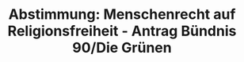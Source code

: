 ---
abstimmung:
  abstimmung: 2
  bundestagssitzung: 59
  datum: 19. Oktober 2018
  legislaturperiode: 19
categories:
- Todo
data:
- title: Abstimmungsergebnis 20181019_2-data.pdf
  url: /res/2021-btw/abstimmungsergebnisse/20181019_2-data.pdf
- title: Abstimmungsergebnis 20181019_2_xls-data.xls
  url: /res/2021-btw/abstimmungsergebnisse/20181019_2_xls-data.xls
- title: Abstimmungsergebnis 20181019_2_xls-datacsv
  url: /res/2021-btw/abstimmungsergebnisse/csv/20181019_2_xls-datacsv
documents:
- local: /res/2021-btw/drucksachen/04559.pdf
  title: Drucksache 19/04559
  url: https://dip21.bundestag.de/dip21/btd/19/045/1904559.pdf
ergebnis:
  AfD:
    enthaltung: 0
    gesamt: 92
    ja: 0
    nein: 79
    nichtabgegeben: 13
    ungueltig: 0
  Bündnis 90/Die Grünen:
    enthaltung: 0
    gesamt: 67
    ja: 59
    nein: 0
    nichtabgegeben: 8
    ungueltig: 0
  Die Linke:
    enthaltung: 59
    gesamt: 69
    ja: 0
    nein: 0
    nichtabgegeben: 10
    ungueltig: 0
  FDP:
    enthaltung: 70
    gesamt: 80
    ja: 0
    nein: 0
    nichtabgegeben: 10
    ungueltig: 0
  cdu/csu:
    enthaltung: 0
    gesamt: 246
    ja: 0
    nein: 208
    nichtabgegeben: 38
    ungueltig: 0
  file: 20181019_2_xls-data.xls
  fraktionslos:
    enthaltung: 0
    gesamt: 2
    ja: 0
    nein: 0
    nichtabgegeben: 2
    ungueltig: 0
  spd:
    enthaltung: 0
    gesamt: 153
    ja: 0
    nein: 121
    nichtabgegeben: 32
    ungueltig: 0
layout: abstimmung
links:
- title: Link zu bundestag.de
  url: https://www.bundestag.de/parlament/plenum/abstimmung/abstimmung?id=543
preview: 'Deutscher Bundestag


  59. Sitzung des Deutschen Bundestages

  am Freitag, 19. Oktober 2018


  Endgültiges Ergebnis der Namentlichen Abstimmung Nr. 2


  Antrag der Abgeordneten Kai Gehring, Dr. Konstantin von Notz, Filiz Polat, weiterer

  Abgeordneter und der Fraktion BÜNDNIS 90/DIE GRÜNEN

  Einsatz für Religions- und Weltanschauungsfreiheit weltweit verstärken

  - Drucksache 19/4559 -'
tags:
- Todo
title: 'Abstimmung: Menschenrecht auf Religionsfreiheit - Antrag Bündnis 90/Die Grünen'
---